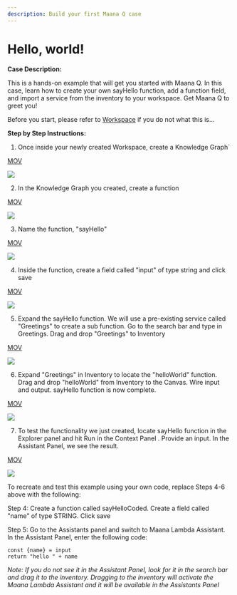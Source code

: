 ```yaml
---
description: Build your first Maana Q case
---
```


# Hello, world!

**Case Description:**

This is a hands-on example that will get you started with Maana Q. In this case, learn how to create your own sayHello function, add a function field, and import a service from the inventory to your workspace. Get Maana Q to greet you!

Before you start, please refer to [Workspace](../../product-guide/getting-started-with-maana/workspaces/#what-is-a-workspace) if you do not what this is... 

**Step by Step Instructions:**

1. Once inside your newly created Workspace, create a Knowledge Graph\`

[MOV](https://maanaimages.blob.core.windows.net/maana-q-documentation/QTraining_videos/HelloWorld_movc/HelloWorld_Step1.mov)

![](https://maanaimages.blob.core.windows.net/maana-q-documentation/QTraining_videos/HelloWorld_gifs/HelloWorld_Step1.gif)

2. In the Knowledge Graph you created, create a function

[MOV](https://maanaimages.blob.core.windows.net/maana-q-documentation/QTraining_videos/HelloWorld_movc/HelloWorld_Step2.mov)

![](https://maanaimages.blob.core.windows.net/maana-q-documentation/QTraining_videos/HelloWorld_gifs/HelloWorld_Step2.gif)

3. Name the function, "sayHello"

[MOV](https://maanaimages.blob.core.windows.net/maana-q-documentation/QTraining_videos/HelloWorld_movc/HelloWorld_Step3.mov)

![](https://maanaimages.blob.core.windows.net/maana-q-documentation/QTraining_videos/HelloWorld_gifs/HelloWorld_Step3.gif)

4. Inside the function, create a field called "input" of type string and click save

[MOV](https://maanaimages.blob.core.windows.net/maana-q-documentation/QTraining_videos/HelloWorld_movc/HelloWorld_Step4.mov)

![](https://maanaimages.blob.core.windows.net/maana-q-documentation/QTraining_videos/HelloWorld_gifs/HelloWorld_Step4.gif)

5. Expand the sayHello function. We will use a pre-existing service called "Greetings" to create a sub function. Go to the search bar and type in Greetings. Drag and drop "Greetings" to Inventory

[MOV](https://maanaimages.blob.core.windows.net/maana-q-documentation/QTraining_videos/HelloWorld_movc/HelloWorld_Step5.mov)

![](https://maanaimages.blob.core.windows.net/maana-q-documentation/QTraining_videos/HelloWorld_gifs/HelloWorld_Step5.gif)

6. Expand "Greetings" in Inventory to locate the "helloWorld" function. Drag and drop "helloWorld" from Inventory to the Canvas. Wire input and output. sayHello function is now complete.

[MOV](https://maanaimages.blob.core.windows.net/maana-q-documentation/QTraining_videos/HelloWorld_movc/HelloWorld_Step6.mov) 

![](https://maanaimages.blob.core.windows.net/maana-q-documentation/QTraining_videos/HelloWorld_gifs/HelloWorld_Step6.gif)



7. To test the functionality we just created, locate sayHello function in the Explorer panel and hit Run in the Context Panel . Provide an input. In the Assistant Panel, we see the result.

[MOV](https://maanaimages.blob.core.windows.net/maana-q-documentation/QTraining_videos/HelloWorld_movc/HelloWorld_Step7.mov)

![](https://maanaimages.blob.core.windows.net/maana-q-documentation/QTraining_videos/HelloWorld_gifs/HelloWorld_Step7.gif)



To recreate and test this example using your own code, replace Steps 4-6 above with the following:

Step 4: Create a function called sayHelloCoded. Create a field called "name" of type STRING. Click save

Step 5: Go to the Assistants panel and switch to Maana Lambda Assistant. In the Assistant Panel, enter the following code:

```text
const {name} = input
return "hello " + name
```

_Note: If you do not see it in the Assistant Panel, look for it in the search bar and drag it to the inventory. Dragging to the inventory will activate the Maana Lambda Assistant and it will be available in the Assistants Panel_ 

